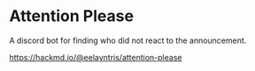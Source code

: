 # Attention Please
A discord bot for finding who did not react to the announcement.

https://hackmd.io/@eelayntris/attention-please
